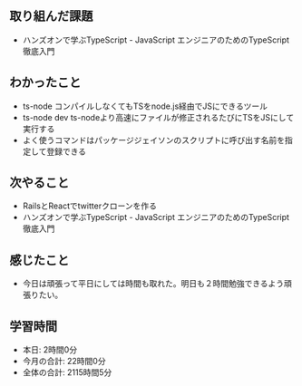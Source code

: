 ## 取り組んだ課題
- ハンズオンで学ぶTypeScript - JavaScript エンジニアのためのTypeScript徹底入門
## わかったこと
- ts-node コンパイルしなくてもTSをnode.js経由でJSにできるツール
- ts-node dev ts-nodeより高速にファイルが修正されるたびにTSをJSにして実行する
- よく使うコマンドはパッケージジェイソンのスクリプトに呼び出す名前を指定して登録できる
## 次やること
- RailsとReactでtwitterクローンを作る
- ハンズオンで学ぶTypeScript - JavaScript エンジニアのためのTypeScript徹底入門
## 感じたこと
- 今日は頑張って平日にしては時間も取れた。明日も２時間勉強できるよう頑張りたい。
## 学習時間
- 本日: 2時間0分
- 今月の合計: 22時間0分
- 全体の合計: 2115時間5分
